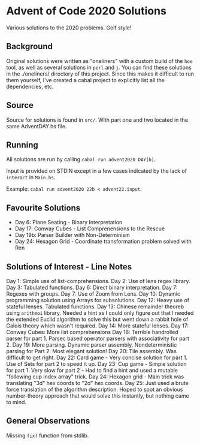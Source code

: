 # Advent of Code 2020 Solutions

Various solutions to the 2020 problems. Golf style!

## Background

Original solutions were written as "oneliners" with a custom build of the
`hoe` tool, as well as several solutions in `perl` and `j`. You can find
these solutions in the ./oneliners/ directory of this project. Since this
makes it difficult to run them yourself, I've created a cabal project to
explicitly list all the dependencies, etc.

## Source

Source for solutions is found in `src/`. With part one and two located in the same AdventDAY.hs file.

## Running

All solutions are run by calling `cabal run advent2020 DAY[b]`.

Input is provided on STDIN except in a few cases indicated by the lack of `interact` in `Main.hs`.

Example: `cabal run advent2020 22b < advent22.input`.

## Favourite Solutions

* Day 6: Plane Seating - Binary Interpretation
* Day 17: Conway Cubes - List Comprenensions to the Rescue
* Day 19b: Parser Builder with Non-Determinism
* Day 24: Hexagon Grid - Coordinate transformation problem solved with Ren

## Solutions of Interest - Line Notes

Day 1: Simple use of list-comprehensions.
Day 2: Use of lens regex library.
Day 3: Tabulated functions.
Day 6: Direct binary interpretation.
Day 7: Regexes with groups.
Day 7: Use of Zoom from Lens.
Day 10: Dynamic programming solution using Arrays for subsolutions.
Day 12: Heavy use of stateful lenses. Tabulated functions.
Day 13: Chinese remainder theoreb using `arithmoi` library. Needed a hint as I could only figure out that I needed the extended Euclid algorithm to solve this but went down a rabbit hole of Galois theory which wasn't required.
Day 14: More stateful lenses.
Day 17: Conway Cubes: More list comprehensions
Day 18: Terrible handrolled parser for part 1. Parsec based operator parsers with associativity for part 2.
Day 19: More parsing. Dynamic parser assembly. Nondeterministic parsing for Part 2. Most elegant solution!
Day 20: Tile assembly. Was difficult to get right.
Day 22: Card game - Very concise solution for part 1. Use of Sets for part 2 to speed it up.
Day 23: Cup game - Simple solution for part 1. Very slow for part 2 - Had to find a hint and used a mutable "following cup index array" trick.
Day 24: Hexagon grid - Main trick was translating "3d" hex coords to "2d" hex coords.
Day 25: Just used a brute force translation of the algorithm description. Hoped to spot an obvious number-theory approach that would solve this instantly, but nothing came to mind.

## General Observations

Missing `fixf` function from stdlib.
